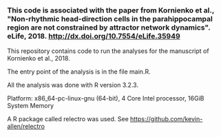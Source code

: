

### This code is associated with the paper from Kornienko et al., "Non-rhythmic head-direction cells in the parahippocampal region are not constrained by attractor network dynamics". eLife, 2018. http://dx.doi.org/10.7554/eLife.35949

This repository contains code to run the analyses for the manuscript of Kornienko et al., 2018. 

The entry point of the analysis is in the file main.R.

All the analysis was done with R version 3.2.3.

Platform: x86_64-pc-linux-gnu (64-bit), 4 Core Intel processor, 16GiB System Memory

A R package called relectro was used. See https://github.com/kevin-allen/relectro
